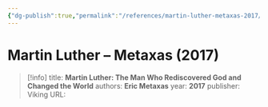 ```yaml
---
{"dg-publish":true,"permalink":"/references/martin-luther-metaxas-2017/"}
---
```



# Martin Luther – Metaxas (2017)

> [!info]
> title: **Martin Luther: The Man Who Rediscovered God and Changed the World**
> authors: **Eric Metaxas**
> year: **2017**
> publisher: Viking
> URL: 


